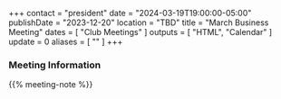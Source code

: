 +++
contact = "president"
date = "2024-03-19T19:00:00-05:00"
publishDate = "2023-12-20"
location = "TBD"
title = "March Business Meeting"
dates = [ "Club Meetings" ]
outputs = [ "HTML", "Calendar" ]
update = 0
aliases = [ "" ]
+++
### Meeting Information

{{% meeting-note %}}
